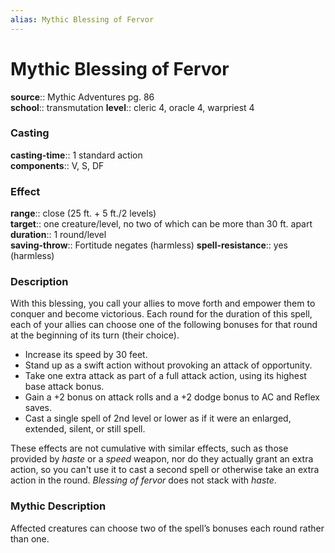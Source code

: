 ```yaml
---
alias: Mythic Blessing of Fervor
---
```


# Mythic Blessing of Fervor

**source**:: Mythic Adventures pg. 86  
**school**:: transmutation
**level**:: cleric 4, oracle 4, warpriest 4

### Casting 

**casting-time**:: 1 standard action  
**components**:: V, S, DF

### Effect 

**range**:: close (25 ft. + 5 ft./2 levels)  
**target**:: one creature/level, no two of which can be more than 30 ft. apart  
**duration**:: 1 round/level  
**saving-throw**:: Fortitude negates (harmless)
**spell-resistance**:: yes (harmless)

### Description 

With this blessing, you call your allies to move forth and empower them to conquer and become victorious. Each round for the duration of this spell, each of your allies can choose one of the following bonuses for that round at the beginning of its turn (their choice).

-   Increase its speed by 30 feet.
-   Stand up as a swift action without provoking an attack of opportunity.
-   Take one extra attack as part of a full attack action, using its highest base attack bonus.
-   Gain a +2 bonus on attack rolls and a +2 dodge bonus to AC and Reflex saves.
-   Cast a single spell of 2nd level or lower as if it were an enlarged, extended, silent, or still spell.

These effects are not cumulative with similar effects, such as those provided by *haste* or a *speed* weapon, nor do they actually grant an extra action, so you can't use it to cast a second spell or otherwise take an extra action in the round. *Blessing of fervor* does not stack with *haste*.

### Mythic Description

Affected creatures can choose two of the spell’s bonuses each round rather than one.

